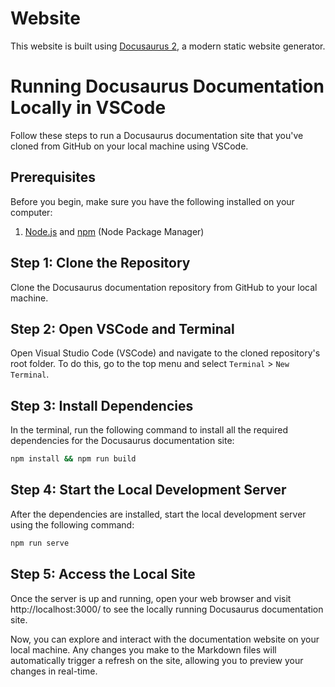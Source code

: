 # Website

This website is built using [Docusaurus 2](https://docusaurus.io/), a modern static website generator.

# Running Docusaurus Documentation Locally in VSCode

Follow these steps to run a Docusaurus documentation site that you've cloned from GitHub on your local machine using VSCode.

## Prerequisites

Before you begin, make sure you have the following installed on your computer:

1. [Node.js](https://nodejs.org/) and [npm](https://www.npmjs.com/) (Node Package Manager)

## Step 1: Clone the Repository

Clone the Docusaurus documentation repository from GitHub to your local machine.

## Step 2: Open VSCode and Terminal

Open Visual Studio Code (VSCode) and navigate to the cloned repository's root folder. To do this, go to the top menu and select `Terminal` > `New Terminal`.

## Step 3: Install Dependencies

In the terminal, run the following command to install all the required dependencies for the Docusaurus documentation site:

```bash
npm install && npm run build
```

## Step 4: Start the Local Development Server

After the dependencies are installed, start the local development server using the following command:
```bash
npm run serve
```

## Step 5: Access the Local Site

Once the server is up and running, open your web browser and visit http://localhost:3000/ to see the locally running Docusaurus documentation site.

Now, you can explore and interact with the documentation website on your local machine. Any changes you make to the Markdown files will automatically trigger a refresh on the site, allowing you to preview your changes in real-time.
